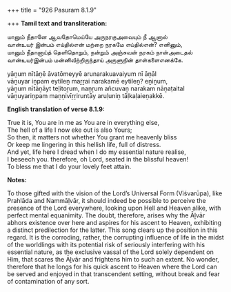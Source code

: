 +++
title = "926 Pasuram 8.1.9"

+++
**Tamil text and transliteration:**

யானும் நீதானே ஆவதோமெய்யே அருநரகுஅவையும் நீ ஆனால்  
வான்உயர் இன்பம் எய்தில்என் மற்றை நரகமே எய்தில்என்? எனினும்,  
யானும் நீதானாய்த் தெளிதொறும், நன்றும் அஞ்சுவன் நரகம் நான்அடைதல்  
வான்உயர்இன்பம் மன்னிவீற்றிருந்தாய் அருளுநின் தாள்களைஎனக்கே.

yāṉum nītāṉē āvatōmeyyē arunarakuavaiyum nī āṉāl  
vāṉuyar iṉpam eytileṉ maṟṟai narakamē eytileṉ? eṉiṉum,  
yāṉum nītāṉāyt teḷitoṟum, naṉṟum añcuvaṉ narakam nāṉaṭaital  
vāṉuyariṉpam maṉṉivīṟṟiruntāy aruḷuniṉ tāḷkaḷaieṉakkē.

**English translation of verse 8.1.9:**

True it is, You are in me as You are in everything else,  
The hell of a life I now eke out is also Yours;  
So then, it matters not whether You grant me heavenly bliss  
Or keep me lingering in this hellish life, full of distress.  
And yet, life here I dread when I do my essential nature realise,  
I beseech you. therefore, oh Lord, seated in the blissful heaven!  
To bless me that I do your lovely feet attain.

**Notes:**

To those gifted with the vision of the Lord’s Universal Form (Viśvarūpa), like Prahlāda and Nammāḻvār, it should indeed be possible to perceive the presence of the Lord everywhere, looking upon Hell and Heaven alike, with perfect mental equanimity. The doubt, therefore, arises why the Āḻvār abhors existence over here and aspires for his ascent to Heaven, exhibiting a distinct predilection for the latter. This song clears up the position in this regard. It is the corroding, rather, the corrupting influence of life in the midst of the worldlings with its potential risk of seriously interfering with his essential nature, as the exclusive vassal of the Lord solely dependent on Him, that scares the Āḻvār and frightens him to such an extent. No wonder, therefore that he longs for his quick ascent to Heaven where the Lord can be served and enjoyed in that transcendent setting, without break and fear of contamination of any sort.


